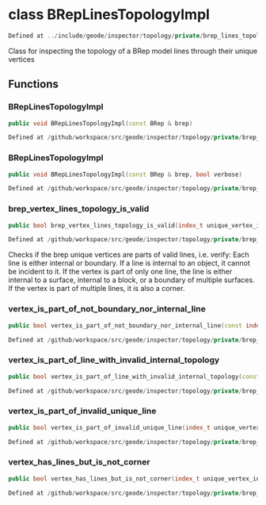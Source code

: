 # class BRepLinesTopologyImpl

```cpp
Defined at ../include/geode/inspector/topology/private/brep_lines_topology_impl.h#41
```

 Class for inspecting the topology of a BRep model lines through their unique vertices



## Functions

### BRepLinesTopologyImpl

```cpp
public void BRepLinesTopologyImpl(const BRep & brep)
```

```cpp
Defined at /github/workspace/src/geode/inspector/topology/private/brep_lines_topology_impl.cpp#49
```

### BRepLinesTopologyImpl

```cpp
public void BRepLinesTopologyImpl(const BRep & brep, bool verbose)
```

```cpp
Defined at /github/workspace/src/geode/inspector/topology/private/brep_lines_topology_impl.cpp#44
```

### brep_vertex_lines_topology_is_valid

```cpp
public bool brep_vertex_lines_topology_is_valid(index_t unique_vertex_index)
```

```cpp
Defined at /github/workspace/src/geode/inspector/topology/private/brep_lines_topology_impl.cpp#54
```

 Checks if the brep unique vertices are parts of valid lines, i.e. verify: Each line is either internal or boundary. If a line is internal to an object, it cannot be incident to it. If the vertex is part of only one line, the line is either internal to a surface, internal to a block, or a boundary of multiple surfaces. If the vertex is part of multiple lines, it is also a corner.

### vertex_is_part_of_not_boundary_nor_internal_line

```cpp
public bool vertex_is_part_of_not_boundary_nor_internal_line(const index_t unique_vertex_index)
```

```cpp
Defined at /github/workspace/src/geode/inspector/topology/private/brep_lines_topology_impl.cpp#75
```

### vertex_is_part_of_line_with_invalid_internal_topology

```cpp
public bool vertex_is_part_of_line_with_invalid_internal_topology(const index_t unique_vertex_index)
```

```cpp
Defined at /github/workspace/src/geode/inspector/topology/private/brep_lines_topology_impl.cpp#98
```

### vertex_is_part_of_invalid_unique_line

```cpp
public bool vertex_is_part_of_invalid_unique_line(index_t unique_vertex_index)
```

```cpp
Defined at /github/workspace/src/geode/inspector/topology/private/brep_lines_topology_impl.cpp#153
```

### vertex_has_lines_but_is_not_corner

```cpp
public bool vertex_has_lines_but_is_not_corner(index_t unique_vertex_index)
```

```cpp
Defined at /github/workspace/src/geode/inspector/topology/private/brep_lines_topology_impl.cpp#241
```



